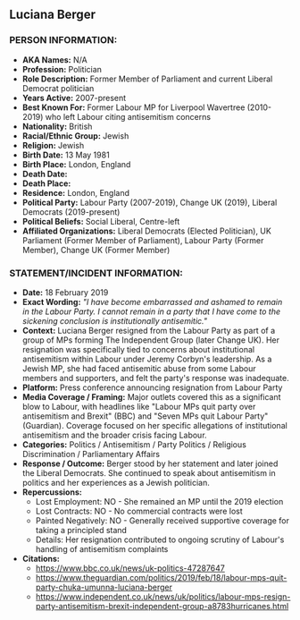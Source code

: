 ## Luciana Berger

### PERSON INFORMATION:
- **AKA Names:** N/A
- **Profession:** Politician
- **Role Description:** Former Member of Parliament and current Liberal Democrat politician
- **Years Active:** 2007-present
- **Best Known For:** Former Labour MP for Liverpool Wavertree (2010-2019) who left Labour citing antisemitism concerns
- **Nationality:** British
- **Racial/Ethnic Group:** Jewish
- **Religion:** Jewish
- **Birth Date:** 13 May 1981
- **Birth Place:** London, England
- **Death Date:** 
- **Death Place:** 
- **Residence:** London, England
- **Political Party:** Labour Party (2007-2019), Change UK (2019), Liberal Democrats (2019-present)
- **Political Beliefs:** Social Liberal, Centre-left
- **Affiliated Organizations:** Liberal Democrats (Elected Politician), UK Parliament (Former Member of Parliament), Labour Party (Former Member), Change UK (Former Member)

### STATEMENT/INCIDENT INFORMATION:
- **Date:** 18 February 2019
- **Exact Wording:** *"I have become embarrassed and ashamed to remain in the Labour Party. I cannot remain in a party that I have come to the sickening conclusion is institutionally antisemitic."*
- **Context:** Luciana Berger resigned from the Labour Party as part of a group of MPs forming The Independent Group (later Change UK). Her resignation was specifically tied to concerns about institutional antisemitism within Labour under Jeremy Corbyn's leadership. As a Jewish MP, she had faced antisemitic abuse from some Labour members and supporters, and felt the party's response was inadequate.
- **Platform:** Press conference announcing resignation from Labour Party
- **Media Coverage / Framing:** Major outlets covered this as a significant blow to Labour, with headlines like "Labour MPs quit party over antisemitism and Brexit" (BBC) and "Seven MPs quit Labour Party" (Guardian). Coverage focused on her specific allegations of institutional antisemitism and the broader crisis facing Labour.
- **Categories:** Politics / Antisemitism / Party Politics / Religious Discrimination / Parliamentary Affairs
- **Response / Outcome:** Berger stood by her statement and later joined the Liberal Democrats. She continued to speak about antisemitism in politics and her experiences as a Jewish politician.
- **Repercussions:**
  - Lost Employment: NO - She remained an MP until the 2019 election
  - Lost Contracts: NO - No commercial contracts were lost
  - Painted Negatively: NO - Generally received supportive coverage for taking a principled stand
  - Details: Her resignation contributed to ongoing scrutiny of Labour's handling of antisemitism complaints
- **Citations:** 
  - https://www.bbc.co.uk/news/uk-politics-47287647
  - https://www.theguardian.com/politics/2019/feb/18/labour-mps-quit-party-chuka-umunna-luciana-berger
  - https://www.independent.co.uk/news/uk/politics/labour-mps-resign-party-antisemitism-brexit-independent-group-a8783hurricanes.html